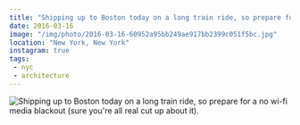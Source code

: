 ```yaml
---
title: "Shipping up to Boston today on a long train ride, so prepare for a no wi-fi media blackout (sure you're all real cut up about it)."
date: 2016-03-16
image: "/img/photo/2016-03-16-60952a95bb249ae917bb2399c051f5bc.jpg"
location: "New York, New York"
instagram: true
tags:
 - nyc
 - architecture
---
```


![Shipping up to Boston today on a long train ride, so prepare for a no wi-fi media blackout (sure you're all real cut up about it).](/img/photo/2016-03-16-60952a95bb249ae917bb2399c051f5bc.jpg)
